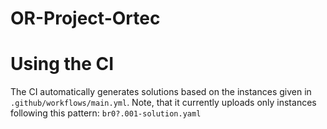 # OR-Project-Ortec


# Using the CI

The CI automatically generates solutions based on the instances given in `.github/workflows/main.yml`. Note, that it currently uploads only instances following this pattern: `br0?.001-solution.yaml`

